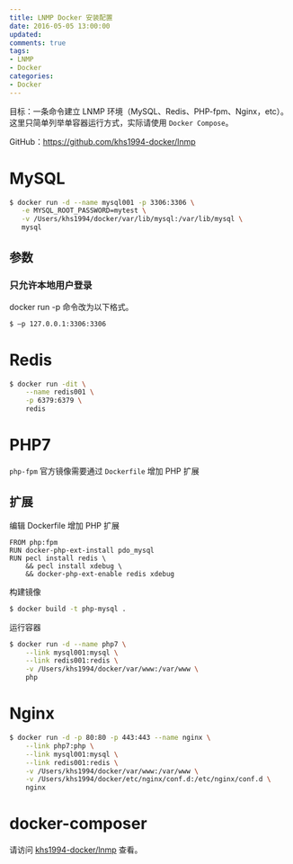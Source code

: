 ```yaml
---
title: LNMP Docker 安装配置
date: 2016-05-05 13:00:00
updated:
comments: true
tags:
- LNMP
- Docker
categories:
- Docker
---
```


目标：一条命令建立 LNMP 环境（MySQL、Redis、PHP-fpm、Nginx，etc）。这里只简单列举单容器运行方式，实际请使用 `Docker Compose`。

GitHub：https://github.com/khs1994-docker/lnmp

<!--more-->

# MySQL

```bash
$ docker run -d --name mysql001 -p 3306:3306 \
   -e MYSQL_ROOT_PASSWORD=mytest \
   -v /Users/khs1994/docker/var/lib/mysql:/var/lib/mysql \
   mysql
```

## 参数

### 只允许本地用户登录

docker run -p 命令改为以下格式。

```bash
$ –p 127.0.0.1:3306:3306
```

# Redis

```bash
$ docker run -dit \
    --name redis001 \
    -p 6379:6379 \
    redis
```

# PHP7

`php-fpm` 官方镜像需要通过 `Dockerfile` 增加 PHP 扩展

## 扩展

编辑 Dockerfile 增加 PHP 扩展

```docker
FROM php:fpm
RUN docker-php-ext-install pdo_mysql
RUN pecl install redis \
    && pecl install xdebug \
    && docker-php-ext-enable redis xdebug
```

构建镜像

```bash
$ docker build -t php-mysql .
```

运行容器

```bash
$ docker run -d --name php7 \
    --link mysql001:mysql \
    --link redis001:redis \
    -v /Users/khs1994/docker/var/www:/var/www \
    php
```

# Nginx

```bash
$ docker run -d -p 80:80 -p 443:443 --name nginx \
    --link php7:php \
    --link mysql001:mysql \
    --link redis001:redis \
    -v /Users/khs1994/docker/var/www:/var/www \
    -v /Users/khs1994/docker/etc/nginx/conf.d:/etc/nginx/conf.d \
    nginx
```

# docker-composer

请访问 [khs1994-docker/lnmp](https://github.com/khs1994-docker/lnmp) 查看。

